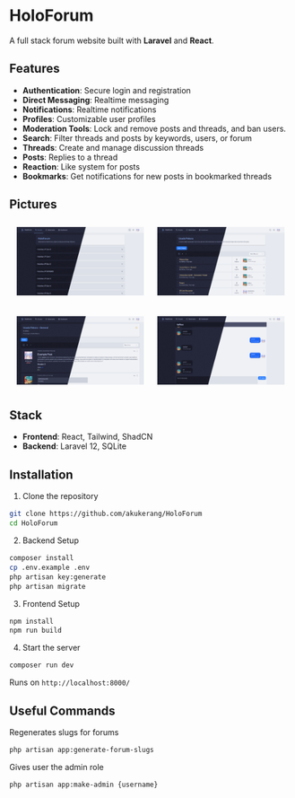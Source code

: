 # HoloForum

A full stack forum website built with **Laravel** and **React**.

## Features

- **Authentication**: Secure login and registration
- **Direct Messaging**: Realtime messaging
- **Notifications**: Realtime notifications
- **Profiles**: Customizable user profiles
- **Moderation Tools**: Lock and remove posts and threads, and ban users.
- **Search**: Filter threads and posts by keywords, users, or forum
- **Threads**: Create and manage discussion threads
- **Posts**: Replies to a thread
- **Reaction**: Like system for posts
- **Bookmarks**: Get notifications for new posts in bookmarked threads

## Pictures

<p align="center">
  <img src="assets/HomePage.png" width="45%" style="margin: 10px"/>
  <img src="assets/Threads.png" width="45%" style="margin: 10px"/>
</p>

<p align="center">
  <img src="assets/Posts.png" width="45%" style="margin: 10px"/>
  <img src="assets/Chat.png" width="45%" style="margin: 10px"/>
</p>

## Stack

- **Frontend**: React, Tailwind, ShadCN
- **Backend**: Laravel 12, SQLite

## Installation

1. Clone the repository

```bash
git clone https://github.com/akukerang/HoloForum
cd HoloForum
```

2. Backend Setup

```bash
composer install
cp .env.example .env
php artisan key:generate
php artisan migrate
```

3. Frontend Setup

```bash
npm install
npm run build
```

4. Start the server

```bash
composer run dev
```

Runs on `http://localhost:8000/`

## Useful Commands

Regenerates slugs for forums

```bash
php artisan app:generate-forum-slugs
```

Gives user the admin role

```bash
php artisan app:make-admin {username}
```
